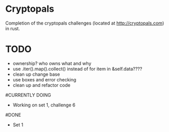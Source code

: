 # Cryptopals

Completion of the cryptopals challenges (located at http://cryptopals.com) in rust.

# TODO
- ownership? who owns what and why
- use .iter().map().collect() instead of for item in &self.data????
- clean up change base
- use boxes and error checking
- clean up and refactor code 

#CURRENTLY DOING
- Working on set 1, challenge 6

#DONE
- Set 1
